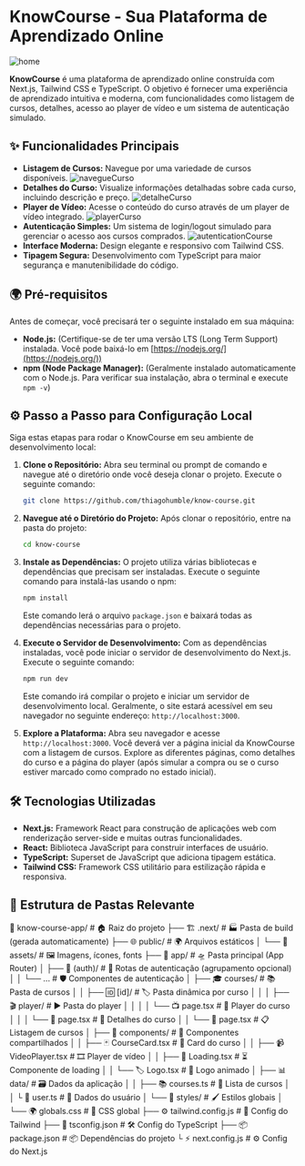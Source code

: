# KnowCourse - Sua Plataforma de Aprendizado Online

![home](https://github.com/user-attachments/assets/e7c7e644-5044-4302-b843-ac979e5fd54e)





**KnowCourse** é uma plataforma de aprendizado online construída com Next.js, Tailwind CSS e TypeScript. O objetivo é fornecer uma experiência de aprendizado intuitiva e moderna, com funcionalidades como listagem de cursos, detalhes, acesso ao player de vídeo e um sistema de autenticação simulado. 

## ✨ Funcionalidades Principais

* **Listagem de Cursos:** Navegue por uma variedade de cursos disponíveis.
  ![navegueCurso](https://github.com/user-attachments/assets/3a8fb003-7464-4ef8-9aa8-0b0c6afefe78)
* **Detalhes do Curso:** Visualize informações detalhadas sobre cada curso, incluindo descrição e preço.
  ![detalheCurso](https://github.com/user-attachments/assets/1ce26c6d-700e-48c8-9a6f-23c9a1525cf5)
* **Player de Vídeo:** Acesse o conteúdo do curso através de um player de vídeo integrado.
  ![playerCurso](https://github.com/user-attachments/assets/018b00c5-053c-47b4-8ae2-1e5278438bf3)
* **Autenticação Simples:** Um sistema de login/logout simulado para gerenciar o acesso aos cursos comprados.
  ![autenticationCourse](https://github.com/user-attachments/assets/1cc7374d-a8a4-4573-a488-65d73c4a6f97)
* **Interface Moderna:** Design elegante e responsivo com Tailwind CSS.
* **Tipagem Segura:** Desenvolvimento com TypeScript para maior segurança e manutenibilidade do código.

## 🌍 Pré-requisitos

Antes de começar, você precisará ter o seguinte instalado em sua máquina:

* **Node.js:** (Certifique-se de ter uma versão LTS (Long Term Support) instalada. Você pode baixá-lo em [https://nodejs.org/](https://nodejs.org/))
* **npm (Node Package Manager):** (Geralmente instalado automaticamente com o Node.js. Para verificar sua instalação, abra o terminal e execute `npm -v`)

## ⚙️ Passo a Passo para Configuração Local

Siga estas etapas para rodar o KnowCourse em seu ambiente de desenvolvimento local:

1.  **Clone o Repositório:**
    Abra seu terminal ou prompt de comando e navegue até o diretório onde você deseja clonar o projeto. Execute o seguinte comando:

    ```bash
    git clone https://github.com/thiagohumble/know-course.git
    ```

2.  **Navegue até o Diretório do Projeto:**
    Após clonar o repositório, entre na pasta do projeto:

    ```bash
    cd know-course
    ```

3.  **Instale as Dependências:**
    O projeto utiliza várias bibliotecas e dependências que precisam ser instaladas. Execute o seguinte comando para instalá-las usando o npm:

    ```bash
    npm install
    ```

    Este comando lerá o arquivo `package.json` e baixará todas as dependências necessárias para o projeto.

4.  **Execute o Servidor de Desenvolvimento:**
    Com as dependências instaladas, você pode iniciar o servidor de desenvolvimento do Next.js. Execute o seguinte comando:

    ```bash
    npm run dev
    ```

    Este comando irá compilar o projeto e iniciar um servidor de desenvolvimento local. Geralmente, o site estará acessível em seu navegador no seguinte endereço: `http://localhost:3000`.

5.  **Explore a Plataforma:**
    Abra seu navegador e acesse `http://localhost:3000`. Você deverá ver a página inicial da KnowCourse com a listagem de cursos. Explore as diferentes páginas, como detalhes do curso e a página do player (após simular a compra ou se o curso estiver marcado como comprado no estado inicial).

## 🛠️ Tecnologias Utilizadas

* **Next.js:** Framework React para construção de aplicações web com renderização server-side e muitas outras funcionalidades.
* **React:** Biblioteca JavaScript para construir interfaces de usuário.
* **TypeScript:** Superset de JavaScript que adiciona tipagem estática.
* **Tailwind CSS:** Framework CSS utilitário para estilização rápida e responsiva.

## 📂 Estrutura de Pastas Relevante
📁 know-course-app/            # 🏠 Raiz do projeto
├── 🏗️ .next/                 # 🏭 Pasta de build (gerada automaticamente)
├── 🌐 public/                # 🌍 Arquivos estáticos
│   └── 🎨 assets/            # 🖼️ Imagens, ícones, fonts
├── 🚀 app/                   # 🛸 Pasta principal (App Router)
│   ├── 🔐 (auth)/            # 🔑 Rotas de autenticação (agrupamento opcional)
│   │   └── ...               # 🛡️ Componentes de autenticação
│   ├── 🎓 courses/           # 📚 Pasta de cursos
│   │   ├── 🆔 [id]/          # 🏷️ Pasta dinâmica por curso
│   │   │   ├── 🎬 player/    # ▶️ Pasta do player
│   │   │   │   └── 📺 page.tsx  # 🎥 Player do curso
│   │   │   └── 📄 page.tsx   # 📝 Detalhes do curso
│   │   └── 📄 page.tsx       # 📋 Listagem de cursos
│   ├── 🧩 components/        # 🧱 Componentes compartilhados
│   │   ├── 🃏 CourseCard.tsx # 🎴 Card do curso
│   │   ├── 📹 VideoPlayer.tsx # 🎞️ Player de vídeo
│   │   ├── 🔄 Loading.tsx    # ⏳ Componente de loading
│   │   └── 🏷️ Logo.tsx       # 🎨 Logo animado
│   ├── 📊 data/              # 🗃️ Dados da aplicação
│   │   ├── 📚 courses.ts     # 🏫 Lista de cursos
│   │   └️ 👤 user.ts         # 🤵 Dados do usuário
│   └── 🎨 styles/            # 🖌️ Estilos globais
│       └── 🌍 globals.css    # 🎨 CSS global
├── ⚙️ tailwind.config.js     # 🌈 Config do Tailwind
├── 📜 tsconfig.json          # 🛠️ Config do TypeScript
├── 📦 package.json           # 📦 Dependências do projeto
└️ ⚡ next.config.js          # ⚙️ Config do Next.js

